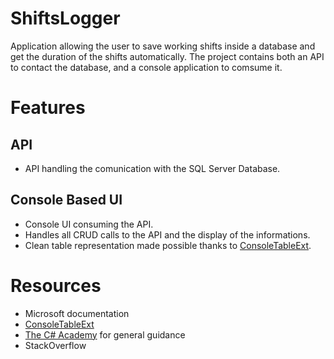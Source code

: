 # ShiftsLogger
Application allowing the user to save working shifts inside a database and get the duration of the shifts automatically.
The project contains both an API to contact the database, and a console application to comsume it.

# Features
## API
-   API handling the comunication with the SQL Server Database.

## Console Based UI
-   Console UI consuming the API.
-   Handles all CRUD calls to the API and the display of the informations.
-   Clean table representation made possible thanks to [ConsoleTableExt](https://github.com/minhhungit/ConsoleTableExt).

# Resources
-   Microsoft documentation
-   [ConsoleTableExt](https://github.com/minhhungit/ConsoleTableExt)
-   [The C# Academy](https://www.thecsharpacademy.com/) for general guidance
-   StackOverflow
